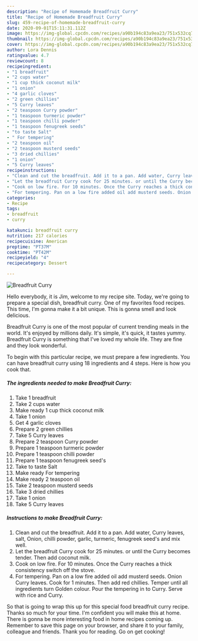 ```yaml
---
description: "Recipe of Homemade Breadfruit Curry"
title: "Recipe of Homemade Breadfruit Curry"
slug: 459-recipe-of-homemade-breadfruit-curry
date: 2020-09-01T15:11:31.112Z
image: https://img-global.cpcdn.com/recipes/a90b194c83a9ea23/751x532cq70/breadfruit-curry-recipe-main-photo.jpg
thumbnail: https://img-global.cpcdn.com/recipes/a90b194c83a9ea23/751x532cq70/breadfruit-curry-recipe-main-photo.jpg
cover: https://img-global.cpcdn.com/recipes/a90b194c83a9ea23/751x532cq70/breadfruit-curry-recipe-main-photo.jpg
author: Lora Dennis
ratingvalue: 4.7
reviewcount: 8
recipeingredient:
- "1 breadfruit"
- "2 cups water"
- "1 cup thick coconut milk"
- "1 onion"
- "4 garlic cloves"
- "2 green chillies"
- "5 Curry leaves"
- "2 teaspoon Curry powder"
- "1 teaspoon turmeric powder"
- "1 teaspoon chilli powder"
- "1 teaspoon fenugreek seeds"
- "to taste Salt"
- " For tempering"
- "2 teaspoon oil"
- "2 teaspoon musterd seeds"
- "3 dried chillies"
- "1 onion"
- "5 Curry leaves"
recipeinstructions:
- "Clean and cut the breadfruit. Add it to a pan. Add water, Curry leaves, salt, Onion, chilli powder, garlic, turmeric, fenugreek seed&#39;s and mix well."
- "Let the breadfruit Curry cook for 25 minutes. or until the Curry becomes tender. Then add coconut milk."
- "Cook on low fire. For 10 minutes. Once the Curry reaches a thick consistency switch off the stove."
- "For tempering. Pan on a low fire added oil add musterd seeds. Onion Curry leaves. Cook for 1 minutes. Then add red chillies. Temper until all ingredients turn Golden colour. Pour the tempering in to Curry. Serve with rice and Curry."
categories:
- Recipe
tags:
- breadfruit
- curry

katakunci: breadfruit curry 
nutrition: 217 calories
recipecuisine: American
preptime: "PT37M"
cooktime: "PT42M"
recipeyield: "4"
recipecategory: Dessert

---
```



![Breadfruit Curry](https://img-global.cpcdn.com/recipes/a90b194c83a9ea23/751x532cq70/breadfruit-curry-recipe-main-photo.jpg)

Hello everybody, it is Jim, welcome to my recipe site. Today, we're going to prepare a special dish, breadfruit curry. One of my favorites food recipes. This time, I'm gonna make it a bit unique. This is gonna smell and look delicious.

Breadfruit Curry is one of the most popular of current trending meals in the world. It's enjoyed by millions daily. It's simple, it's quick, it tastes yummy. Breadfruit Curry is something that I've loved my whole life. They are fine and they look wonderful.




To begin with this particular recipe, we must prepare a few ingredients. You can have breadfruit curry using 18 ingredients and 4 steps. Here is how you cook that.

<!--inarticleads1-->

##### The ingredients needed to make Breadfruit Curry:

1. Take 1 breadfruit
1. Take 2 cups water
1. Make ready 1 cup thick coconut milk
1. Take 1 onion
1. Get 4 garlic cloves
1. Prepare 2 green chillies
1. Take 5 Curry leaves
1. Prepare 2 teaspoon Curry powder
1. Prepare 1 teaspoon turmeric powder
1. Prepare 1 teaspoon chilli powder
1. Prepare 1 teaspoon fenugreek seed&#39;s
1. Take to taste Salt
1. Make ready  For tempering
1. Make ready 2 teaspoon oil
1. Take 2 teaspoon musterd seeds
1. Take 3 dried chillies
1. Take 1 onion
1. Take 5 Curry leaves




<!--inarticleads2-->

##### Instructions to make Breadfruit Curry:

1. Clean and cut the breadfruit. Add it to a pan. Add water, Curry leaves, salt, Onion, chilli powder, garlic, turmeric, fenugreek seed&#39;s and mix well.
1. Let the breadfruit Curry cook for 25 minutes. or until the Curry becomes tender. Then add coconut milk.
1. Cook on low fire. For 10 minutes. Once the Curry reaches a thick consistency switch off the stove.
1. For tempering. Pan on a low fire added oil add musterd seeds. Onion Curry leaves. Cook for 1 minutes. Then add red chillies. Temper until all ingredients turn Golden colour. Pour the tempering in to Curry. Serve with rice and Curry.




So that is going to wrap this up for this special food breadfruit curry recipe. Thanks so much for your time. I'm confident you will make this at home. There is gonna be more interesting food in home recipes coming up. Remember to save this page on your browser, and share it to your family, colleague and friends. Thank you for reading. Go on get cooking!

